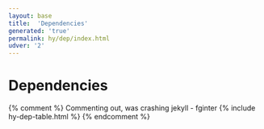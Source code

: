 ```yaml
---
layout: base
title:  'Dependencies'
generated: 'true'
permalink: hy/dep/index.html
udver: '2'
---
```


# Dependencies

{% comment %}
Commenting out, was crashing jekyll - fginter
{% include hy-dep-table.html %}
{% endcomment %}